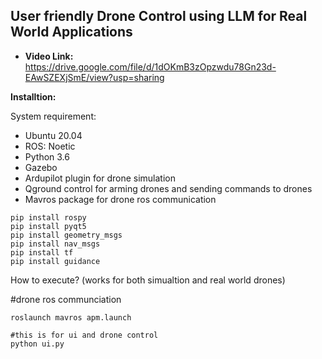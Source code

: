 ## **User friendly Drone Control using LLM for Real World Applications**
* **Video Link:** https://drive.google.com/file/d/1dOKmB3zOpzwdu78Gn23d-EAwSZEXjSmE/view?usp=sharing

**Installtion:**

System requirement:

*  Ubuntu 20.04
*  ROS: Noetic
*  Python 3.6
*  Gazebo
*  Ardupilot plugin for drone simulation
*  Qground control for arming drones and sending commands to drones
*  Mavros package for drone ros communication 

```
pip install rospy
pip install pyqt5
pip install geometry_msgs
pip install nav_msgs
pip install tf
pip install guidance
```



How to execute? (works for both simualtion and real world drones)

#drone ros communciation
```
roslaunch mavros apm.launch

#this is for ui and drone control
python ui.py 
